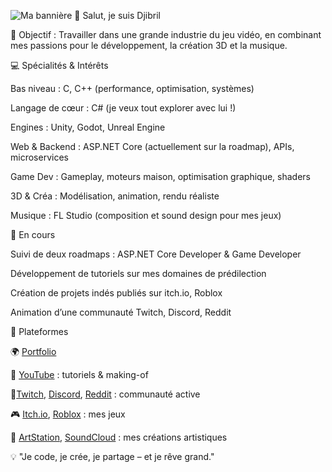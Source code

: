 ![Ma bannière](https://github.com/gamehooperstudio/gamehooperstudio/blob/main/bani%C3%A8re.png)
👋 Salut, je suis Djibril

🎯 Objectif : Travailler dans une grande industrie du jeu vidéo, en combinant mes passions pour le développement, la création 3D et la musique.

💻 Spécialités & Intérêts

Bas niveau : C, C++ (performance, optimisation, systèmes)

Langage de cœur : C# (je veux tout explorer avec lui !)

Engines : Unity, Godot, Unreal Engine

Web & Backend : ASP.NET Core (actuellement sur la roadmap), APIs, microservices

Game Dev : Gameplay, moteurs maison, optimisation graphique, shaders

3D & Créa : Modélisation, animation, rendu réaliste

Musique : FL Studio (composition et sound design pour mes jeux)

🚀 En cours

Suivi de deux roadmaps : ASP.NET Core Developer & Game Developer

Développement de tutoriels sur mes domaines de prédilection

Création de projets indés publiés sur itch.io, Roblox

Animation d’une communauté Twitch, Discord, Reddit

📢 Plateformes

🌍 [Portfolio](https://sites.google.com/view/gamehooper?usp=sharing)

🎥 [YouTube](https://www.youtube.com/@Djibril-h2r) : tutoriels & making-of

💬[Twitch](https://www.twitch.tv/gamehooper_studio), [Discord](https://discord.gg/yPfzagQ9HK), [Reddit](https://www.reddit.com/r/Gamehooper_Studio/) : communauté active

🎮 [Itch.io](https://gamehooper-studio.itch.io/), [Roblox](https://www.roblox.com/fr/users/8874496641/profile?friendshipSourceType=ProfileShare) : mes jeux

🎨 [ArtStation](https://www.artstation.com/gamehooper_studio), [SoundCloud](https://soundcloud.com/gamehooper-studio/sets) : mes créations artistiques


💡 "Je code, je crée, je partage – et je rêve grand."
